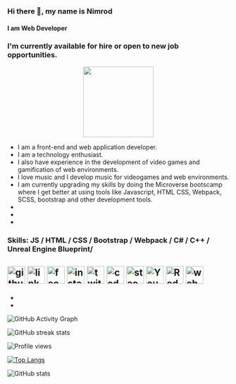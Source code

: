 ### Hi there 👋, my name is Nimrod
#### I am Web Developer 

### I'm currently available for hire or open to new job opportunities.

<div class="hola" style="display: flex; justify-content: center;">
<img style="width:10rem;" src='https://scontent.fccs7-1.fna.fbcdn.net/v/t1.6435-9/186456035_2596877413946276_8967203720281933450_n.jpg?_nc_cat=101&ccb=1-7&_nc_sid=09cbfe&_nc_ohc=jh5gFJRIH1QAX-mND4_&_nc_ht=scontent.fccs7-1.fna&oh=00_AT-GF9dXzVuMvcX8mFZ-j9aer-ufvWlH6mBTT5ZGjX6WIA&oe=62ECF3A4'>
</div>  

- I am a front-end and web application developer.
- I am a technology enthusiast.
- I also have experience in the development of video games and gamification of web environments.
- I love music and I develop music for videogames and web environments.
- I am currently upgrading my skills by doing the Microverse bootscamp where I get better at using tools like Javascript, HTML CSS, Webpack, SCSS, bootstrap and other development tools.
- 
-
-
### Skills: JS / HTML / CSS / Bootstrap / Webpack / C# / C++ / Unreal Engine Blueprint/



[<img src='https://cdn.jsdelivr.net/npm/simple-icons@3.0.1/icons/github.svg' alt='github' height='40'>](https://github.com/nimplay)  [<img src='https://cdn.jsdelivr.net/npm/simple-icons@3.0.1/icons/linkedin.svg' alt='linkedin' height='40'>](https://www.linkedin.com/in/https://www.linkedin.com/in/nimrod-acosta-734330169//)  [<img src='https://cdn.jsdelivr.net/npm/simple-icons@3.0.1/icons/facebook.svg' alt='facebook' height='40'>](https://www.facebook.com/https://www.facebook.com/NimplayGame)  [<img src='https://cdn.jsdelivr.net/npm/simple-icons@3.0.1/icons/instagram.svg' alt='instagram' height='40'>](https://www.instagram.com/https://www.instagram.com/nimplay.site//)  [<img src='https://cdn.jsdelivr.net/npm/simple-icons@3.0.1/icons/twitter.svg' alt='twitter' height='40'>](https://twitter.com/https://twitter.com/NimrodAcosta)  [<img src='https://cdn.jsdelivr.net/npm/simple-icons@3.0.1/icons/codepen.svg' alt='codepen' height='40'>](https://codepen.io/https://codepen.io/nimrod-acosta)  [<img src='https://cdn.jsdelivr.net/npm/simple-icons@3.0.1/icons/stackoverflow.svg' alt='stackoverflow' height='40'>](https://stackoverflow.com/users/https://stackoverflow.com/users/19497612/nimrod-acosta)  [<img src='https://cdn.jsdelivr.net/npm/simple-icons@3.0.1/icons/youtube.svg' alt='YouTube' height='40'>](https://www.youtube.com/channel/https://www.youtube.com/channel/UCxOatrdUyyZiK5kOv7hUeHQ)  [<img src='https://cdn.jsdelivr.net/npm/simple-icons@3.0.1/icons/reddit.svg' alt='Reddit' height='40'>](https://www.reddit.com/user/https://www.reddit.com/user/nimplay)  [<img src='https://cdn.jsdelivr.net/npm/simple-icons@3.0.1/icons/icloud.svg' alt='website' height='40'>](https://nimplay.blogspot.com/)  
- 
-
-

![GitHub Activity Graph](https://activity-graph.herokuapp.com/graph?username=nimplay)  

![GitHub streak stats](https://github-readme-streak-stats.herokuapp.com/?user=nimplay)  

![Profile views](https://gpvc.arturio.dev/nimplay)  


[![Top Langs](https://github-readme-stats.vercel.app/api/top-langs/?username=nimplay)](https://github.com/anuraghazra/github-readme-stats)

![GitHub stats](https://github-readme-stats.vercel.app/api?username=nimplay&show_icons=true&count_private=true)  
